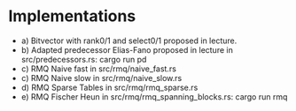 
# Implementations

- a) Bitvector with rank0/1 and select0/1 proposed in lecture.
- b) Adapted predecessor Elias-Fano proposed in lecture in src/predecessors.rs: cargo run pd
- c) RMQ Naive fast in src/rmq/naive_fast.rs
- c) RMQ Naive slow in src/rmq/naive_slow.rs
- d) RMQ Sparse Tables in src/rmq/rmq_sparse.rs
- e) RMQ Fischer Heun in src/rmq/rmq_spanning_blocks.rs: cargo run rmq 
